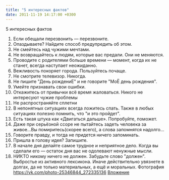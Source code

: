 ```yaml
---
title: "5 интересных фактов"
date: 2011-11-19 14:17:00 +0300
---
```


5 интересных фактов
1. Если обещали перезвонить — перезвоните.
2. Опаздываете? Найдите способ предупредить об этом.
3. Не смейтесь над чужими мечтами.
4. Не возвращайтесь к людям, которые вас предали. Они не меняются.
5. Проводите с родителями больше времени — момент, когда их не станет, всегда наступает неожиданно.
6. Вежливость покоряет города. Пользуйтесь почаще.
7. Не смотрите телевизор. Никогда.
8. Не пишите "День рождениЕ" и не говорите "МоЁ день рождения".
9. Умейте признавать свои ошибки.
10. Откажитесь от привычки всё время жаловаться. Никого не интересуют чужие проблемы
11. Не распространяйте сплетни
12. В непонятных ситуациях всегда ложитесь спать. Также в любых ситуациях полезно помнить, что "и это пройдет".
13. Есть такая штука как «Двигаться дальше». Попробуйте, поможет.
14. Даже при серьёзной ссоре не пытайтесь задеть человека за живое...Вы помиритесь(скорее всего), а слова запомнятся надолго...
15. Говорите правду, и тогда не придется ничего запоминать.
16. Пришла в голову идея? Запишите.
17. В начале дня делайте самое трудное и неприятное дело.
Когда вы сделали его — остаток дня вас не одолевают ненужные мысли.
18. НИКТО никому ничего не должен. Забудьте слово "должен". Выбростье из активного лексикона. Иначе действительно увязнете в долгах, да не только материальных, а ещё и моральных.
Фотография
<a class="vk-attach" href="https://vk.com/photo-25346844_272335136">https://vk.com/photo-25346844_272335136</a>
<a class="vk-attach" href="https://vk.com/photo-25346844_272335136">Вложение</a>
